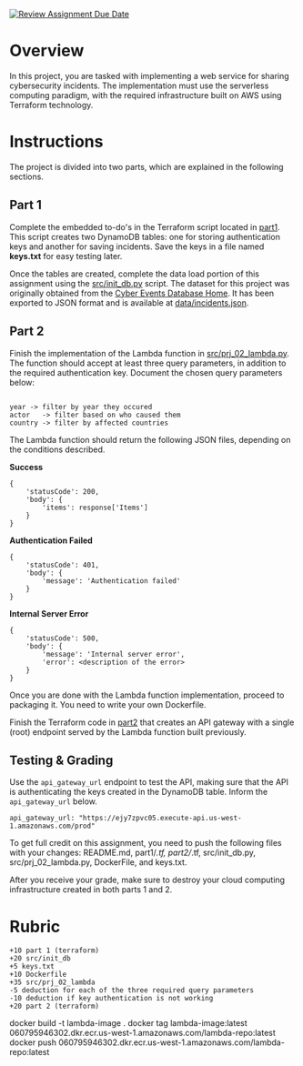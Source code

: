 [![Review Assignment Due Date](https://classroom.github.com/assets/deadline-readme-button-22041afd0340ce965d47ae6ef1cefeee28c7c493a6346c4f15d667ab976d596c.svg)](https://classroom.github.com/a/03yGW8O6)
# Overview

In this project, you are tasked with implementing a web service for sharing cybersecurity incidents. The implementation must use the serverless computing paradigm, with the required infrastructure built on AWS using Terraform technology.

# Instructions

The project is divided into two parts, which are explained in the following sections.

## Part 1

Complete the embedded to-do's in the Terraform script located in [part1](part1). This script creates two DynamoDB tables: one for storing authentication keys and another for saving incidents. Save the keys in a file named **keys.txt** for easy testing later. 

Once the tables are created, complete the data load portion of this assignment using the [src/init_db.py](src/init_db.py) script. The dataset for this project was originally obtained from the [Cyber Events Database Home](https://cissm.umd.edu/research-impact/publications/cyber-events-database-home). It has been exported to JSON format and is available at [data/incidents.json](data/incidents.json).

## Part 2

Finish the implementation of the Lambda function in [src/prj_02_lambda.py](src/prj_02_lambda.py). The function should accept at least three query parameters, in addition to the required authentication key. Document the chosen query parameters below:

```

year -> filter by year they occured
actor   -> filter based on who caused them
country -> filter by affected countries

```

The Lambda function should return the following JSON files, depending on the conditions described. 

**Success**

```
{
    'statusCode': 200,
    'body': { 
        'items': response['Items']
    }
}
```

**Authentication Failed**

```
{
    'statusCode': 401,
    'body': { 
        'message': 'Authentication failed'
    }
}
```

**Internal Server Error**

```
{
    'statusCode': 500,
    'body': { 
        'message': 'Internal server error', 
        'error': <description of the error>
    }
}
```

Once you are done with the Lambda function implementation, proceed to packaging it. You need to write your own Dockerfile. 

Finish the Terraform code in [part2](part2) that creates an API gateway with a single (root) endpoint served by the Lambda function built previously. 

## Testing & Grading

Use the ```api_gateway_url``` endpoint to test the API, making sure that the API is authenticating the keys created in the DynamoDB table. Inform the ```api_gateway_url``` below. 

```
api_gateway_url: "https://ejy7zpvc05.execute-api.us-west-1.amazonaws.com/prod"
```

To get full credit on this assignment, you need to push the following files with your changes: README.md, part1/*.tf, part2/*.tf, src/init_db.py, src/prj_02_lambda.py, DockerFile, and keys.txt. 

After you receive your grade, make sure to destroy your cloud computing infrastructure created in both parts 1 and 2. 

# Rubric 

```
+10 part 1 (terraform)
+20 src/init_db 
+5 keys.txt
+10 Dockerfile 
+35 src/prj_02_lambda 
-5 deduction for each of the three required query parameters 
-10 deduction if key authentication is not working
+20 part 2 (terraform)
```



docker build -t lambda-image .
docker tag lambda-image:latest 060795946302.dkr.ecr.us-west-1.amazonaws.com/lambda-repo:latest
docker push 060795946302.dkr.ecr.us-west-1.amazonaws.com/lambda-repo:latest
